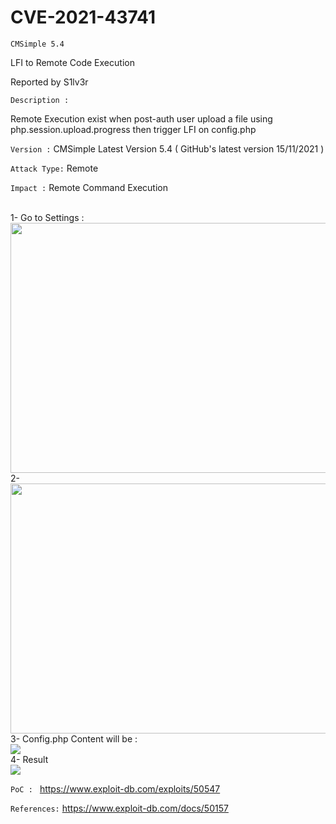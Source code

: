 
<h1>CVE-2021-43741</h1>


```CMSimple 5.4```


LFI to Remote Code Execution


Reported by S1lv3r

```Description :```

Remote Execution exist when post-auth user upload a file using php.session.upload.progress then trigger LFI on config.php



```Version :```
CMSimple Latest Version 5.4 ( GitHub's latest version 15/11/2021 )

```Attack Type:```
Remote

```Impact :```
Remote Command Execution

<br/> 1- Go to Settings : <br/>
<img src="https://github.com/iiSiLvEr/CMSimple5.4-Vulnerabilities/blob/main/images/LFI.png" width="600" height="400" /> <br/>
2-<br/>
<img src="https://github.com/iiSiLvEr/CMSimple5.4-Vulnerabilities/blob/main/images/LFI1.png" width="600" height="400" /><br/>
3- Config.php Content will be :<br/>
<img src="https://github.com/iiSiLvEr/CMSimple5.4-Vulnerabilities/blob/main/images/configphp.png"  /><br/>
4- Result <br/>
<img src="https://github.com/iiSiLvEr/CMSimple5.4-Vulnerabilities/blob/main/images/RCE.png"  /><br/>






```PoC : ```
https://www.exploit-db.com/exploits/50547


```References:```
https://www.exploit-db.com/docs/50157
